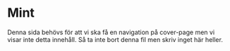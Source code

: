 # Mint

Denna sida behövs för att vi ska få en navigation på cover-page men vi visar inte detta innehåll.
Så ta inte bort denna fil men skriv inget här heller.